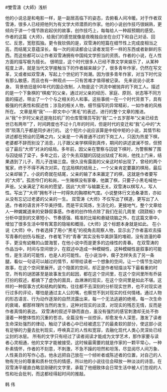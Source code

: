 #雙雪濤《大師》浅析

他的小说总是和电影一样，是一副居高临下的姿态，去俯看人间冷暖。对于作者双雪涛，很多人已经把他列为有文学大师潜质的作家。他的小说创作技巧很娴熟，更倾向于讲一个情节跌宕起伏的故事，创作技巧上，每每给人一种超预期的感受。
作者的这篇《大师》，给我们的感觉就像是夜晚独自坐在台灯下和自己对话、回忆、反思，宽慰孤独。更令我钦佩的是，双雪涛的短篇在细节性上完成度相当之高，而结尾又意蕴深长，每一次的阅读都会让读者发现不一样的东西或者新鲜的东西。而这些都可以让作者双雪涛拥有中国纯文学担当的资质。作者的小说，在人性方面的描写极为擅长。
很明显，这个时代很多人已经不靠文学来娱乐了，从某种程度上讲，就是当代文学接触当下的作者越来越少了，很多青年作家，仍然在写文革，又或者如双雪涛，写起上个世纪的下岗潮。因为很多青年作家，对当下时代没有那么敏感，而且也有一种观点——只有苦难才值得被记录。
先来说说小说本身。
背景依旧是90年代的国企改制，人物是这个洪流中被抛弃的下岗工人。描述的是一个下象棋的“棋痴”的父亲，通过对父亲的经历、家庭、原则、状态等不同方面的描述，带出了一个个与之相关的人和事。这些事统一在一个时代背景下，具有极强的代表性和叙述性；涉及的相关人物，细节描写的异常精彩，一如作者的风格所在。
文章是用“我”----即文中小“黑毛”的表述，进行的整个文章的推进。从“我”十岁时父亲还是拖拉机厂的仓库管理员写到“我”二十五岁那年“父亲已经去世已有两年”了，时间跨度也不过十几年的时间，但是时代的变迁和“我”心中的“大师”陨落几乎都是同步进行的。
这个短片小说应该算是中规中矩的小说，其情节和讲述都在预设的范畴之内，父亲是一个再普通不过的下岗工人，只因为热爱下棋，老婆都不辞而别没了消息，儿子跟父亲学棋得到真传，期间的讲述波澜不惊，但预设了最后“大师”对决的结局。多年前，因父亲在警察与囚徒下棋时，为警察解了围与囚徒结了梁子，多年之后，这个失去双腿的囚徒出狱成了和尚，他找上门来，结果遇到了儿子，而儿子连输三盘。很久没有露面的父亲这时却出现了，曾经的两个冤家，终于不得不再次对弈。在这局棋的结局上，一个父亲肯定要赢的棋局，最后父亲却输了。小说的奇就在结尾，父亲的输了本来赢定了的棋，这就是作者要写的“大师”。孤苦伶仃的和尚，一生赌棋没有家眷，他赢了棋，只要子小黑毛喊他一声爸。父亲满足了和尚的愿望，因此“大师”与输赢无关。双雪涛以棋写人，写人性。写出了“大师”拥有不计一时得失的胸襟和气度。小说整体行文沧桑凄苦，亦如从没有忘记过老婆的父亲的一生。
双雪涛《大师》不仅写出了棋道，更写出了人道。作者的语言并不华美抒情，而是平实简炼，生活化的，更接地气，整个文章给人一种娓娓道来的安静叙事感。作者的创作特点除了我们在前几周里《跷跷板》中分析中提到的文章短小、节奏感强、精准的比喻和悬疑烧脑之外，在这篇文章中，增加了很多生活中带有寓意的隐喻和概括，《大师》这个标题本身就是如此。
在小说《大师》中，作者选择了用小“黑毛”的视角去观察人物，显示出了作者喜欢去描写青春的创伤与叛逆，作者笔下的“青春”其实没有华美辞藻的堆砌，没有浪漫的牵手，更没有幼稚的山盟海誓，在他小说中而是更多的边缘性的青春。
在双雪涛的作品当中，时间与空间很少，在叙述中造成一种模糊性，这种模糊性是叙事的可能性，是生活的可能性，也是人的可能性。
在小说当中，瘸子怎样失去了另一条腿，看似一句话可以越过的情节，却带给读者一个想象的空间，让一个情节生动的故事，在这个空间里展开。这个隐匿的空间，却正是作者轻描淡写下最看重的时空，所有的谜团甚至是故事发生的起因，都在这个空间里，在这个空间里所有乔装打扮的叙述，都摘下了虚伪的面具，血淋淋的现实，在这个空间里是如此不堪。这样的一种叙事方式和结构的架构，往往都不去深刻的分析现实世界，也不对现实进行过多的评论，哪怕是通过主人公的嘴，也察觉不到对现实的任何情绪。通过人物的形态语言、行为动作逐渐的自然流露出来，每一个无法逃避的绝境，每一次生命的衰竭，都那样理所当然的发生，这种对现实的淡漠，对现实的残忍无情，反而是作者真情的表达。
双雪涛的叙述平静而直白，虽没有强烈的感官刺激却无处不弥漫着一种整体性的沉重的苍凉。全篇没有一丝控诉，却愈发令人深思，激发了读者生命深处强烈的律动，触动了读者心中已经被遗忘了的最柔软的部分，使这部小说有足够的力量去批判现实，呼唤真正的人性和宽容，去融化现代人类心灵深处已经尘封的冰层。
所有的文字只有经过了读者阅读才能成为文学艺术，那作家要与读者心灵相通，他的文学才能被接受。这时候最需要的就是作家的一颗平常心，一种朴素情怀，作者的不刻意，不刺激，不急不躁的坦然和坦荡，尽显阅尽人间万象、人性美丑的写作心态。他永远把自己放在一个倾听者或陈述者的位置，对自己的人物有充分的尊重和质朴忧伤的情感，所以他的小说往往会释放一种淡淡的诗意。在双雪涛平缓直白略显刚硬的文字里，承载了他细致体会日常生活中被人们忽视的人性和社会批判，而这都经得起时间的推敲。

韩    伟